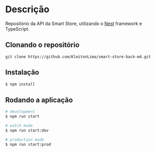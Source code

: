 # Descrição

Repositório da API da Smart Store, utilizando o [Nest](https://github.com/nestjs/nest) framework e TypeScript.

## Clonando o repositório

```
git clone https://github.com/KleitonLima/smart-store-back-m4.git
```

## Instalação

```bash
$ npm install
```

## Rodando a aplicação

```bash
# development
$ npm run start

# watch mode
$ npm run start:dev

# production mode
$ npm run start:prod
```
